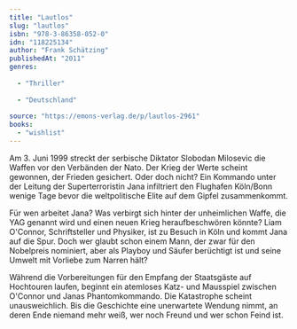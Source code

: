 ```yaml
---
title: "Lautlos"
slug: "lautlos"
isbn: "978-3-86358-052-0"
idn: "118225134"
author: "Frank Schätzing"
publishedAt: "2011"
genres:
  
  - "Thriller"
    
  - "Deutschland"
    
source: "https://emons-verlag.de/p/lautlos-2961"
books: 
  - "wishlist"
---
```

Am 3. Juni 1999 streckt der serbische Diktator Slobodan Milosevic die Waffen 
vor den Verbänden der Nato. Der Krieg der Werte scheint gewonnen, der Frieden 
gesichert. Oder doch nicht? Ein Kommando unter der Leitung der 
Superterroristin Jana infiltriert den Flughafen Köln/Bonn wenige Tage bevor 
die weltpolitische Elite auf dem Gipfel zusammenkommt.

Für wen arbeitet Jana? Was verbirgt sich hinter der unheimlichen Waffe, die 
YAG genannt wird und einen neuen Krieg heraufbeschwören könnte? Liam O'Connor, 
Schriftsteller und Physiker, ist zu Besuch in Köln und kommt Jana auf die Spur. 
Doch wer glaubt schon einem Mann, der zwar für den Nobelpreis nominiert, aber 
als Playboy und Säufer berüchtigt ist und seine Umwelt mit Vorliebe zum Narren 
hält?

Während die Vorbereitungen für den Empfang der Staatsgäste auf Hochtouren 
laufen, beginnt ein atemloses Katz- und Mausspiel zwischen O'Connor und Janas 
Phantomkommando. Die Katastrophe scheint unausweichlich. Bis die Geschichte 
eine unerwartete Wendung nimmt, an deren Ende niemand mehr weiß, wer noch 
Freund und wer schon Feind ist.